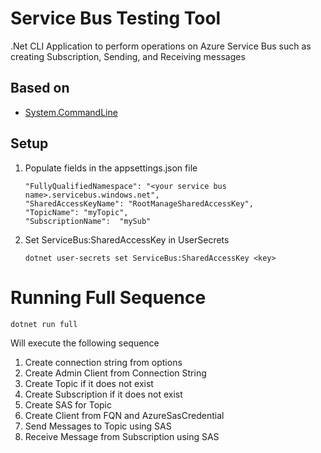 # Service Bus Testing Tool

.Net CLI Application to perform operations on Azure Service Bus such as creating Subscription, Sending, and Receiving messages

## Based on

- [System.CommandLine](https://docs.microsoft.com/en-us/dotnet/standard/commandline/get-started-tutorial#install-the-systemcommandline-package)

## Setup

1. Populate fields in the appsettings.json file

	```
    "FullyQualifiedNamespace": "<your service bus name>.servicebus.windows.net",
    "SharedAccessKeyName": "RootManageSharedAccessKey",
    "TopicName": "myTopic",
    "SubscriptionName":  "mySub"
	```

1. Set ServiceBus:SharedAccessKey in UserSecrets

	```dotnetcli
	dotnet user-secrets set ServiceBus:SharedAccessKey <key>
	```

# Running Full Sequence

```dotnetcli
dotnet run full
```

Will execute the following sequence

1. Create connection string from options
1. Create Admin Client from Connection String
1. Create Topic if it does not exist
1. Create Subscription if it does not exist
1. Create SAS for Topic
1. Create Client from FQN and AzureSasCredential
1. Send Messages to Topic using SAS
1. Receive Message from Subscription using SAS
